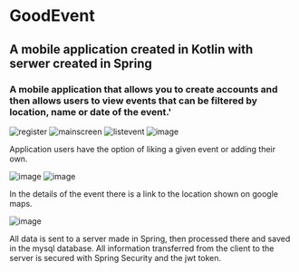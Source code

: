 # GoodEvent

## A mobile application created in Kotlin with serwer created in Spring

### A mobile application that allows you to create accounts and then allows users to view events that can be filtered by location, name or date of the event.'

![register](https://user-images.githubusercontent.com/75750207/234860865-6153a7be-2e4e-435d-90a1-0e11321c4f5b.png)
![mainscreen](https://user-images.githubusercontent.com/75750207/234861121-3f40abff-ce94-4852-8e1a-915fe59ab518.png)
![listevent](https://user-images.githubusercontent.com/75750207/234861306-6534a7ea-cc54-4b63-bc87-9100e8b1e46a.png)
![image](https://user-images.githubusercontent.com/75750207/234861356-a3f24924-1fba-489c-8f03-013807da55b5.png)

Application users have the option of liking a given event or adding their own.

![image](https://user-images.githubusercontent.com/75750207/234861795-cdc7904e-99c8-4b0f-b1dc-09796b7fc74c.png)
![image](https://user-images.githubusercontent.com/75750207/234861419-1dcf7e9e-1637-4e3c-865a-1003c6e23326.png)

In the details of the event there is a link to the location shown on google maps.

![image](https://user-images.githubusercontent.com/75750207/234861483-c6600989-8304-4449-8341-e03292dd612c.png)

All data is sent to a server made in Spring, then processed there and saved in the mysql database.
All information transferred from the client to the server is secured with Spring Security and the jwt token.

